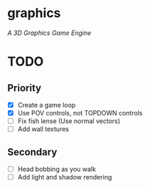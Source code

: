 # graphics

_A 3D Graphics Game Engine_

# TODO

## Priority
- [x] Create a game loop
- [x] Use POV controls, not TOPDOWN controls
- [ ] Fix fish lense (Use normal vectors)
- [ ] Add wall textures

## Secondary
- [ ] Head bobbing as you walk
- [ ] Add light and shadow rendering
